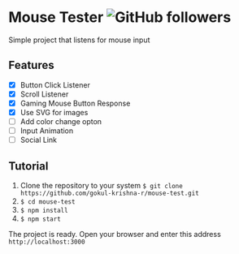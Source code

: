 # Mouse Tester ![GitHub followers](https://img.shields.io/github/followers/gokul-krishna-r?style=social)

Simple project that listens for mouse input 
## Features
- [x] Button Click Listener
- [x] Scroll Listener
- [x] Gaming Mouse Button Response
- [x] Use SVG for images
- [ ] Add color change opton
- [ ] Input Animation
- [ ] Social Link

## Tutorial
1. Clone the repository to your system ``` $ git clone https://github.com/gokul-krishna-r/mouse-test.git ```
2. ```$ cd mouse-test```
3. ```$ npm install ```
4. ```$ npm start ```

The project is ready. Open your browser and enter this address
```http://localhost:3000```



